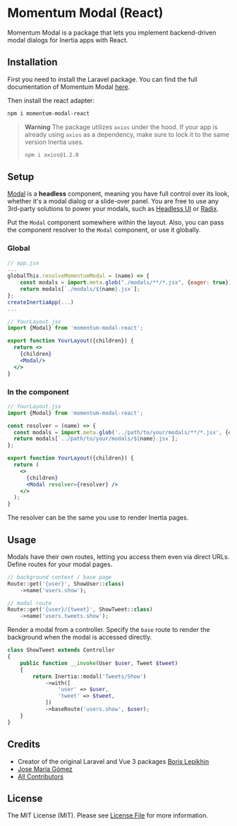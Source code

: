 # Momentum Modal (React)

Momentum Modal is a package that lets you implement backend-driven modal dialogs for Inertia apps with React.

## Installation

First you need to install the Laravel package.
You can find the full documentation of Momentum Modal [here](https://github.com/lepikhinb/momentum-modal).

Then install the react adapter:

```bash
npm i momentum-modal-react
```

> **Warning**
> The package utilizes `axios` under the hood. If your app is already using `axios` as a dependency, make sure to lock it to the same version Inertia uses.
>
> ```bash
> npm i axios@1.2.0
> ```

## Setup

[Modal](https://github.com/lepikhinb/momentum-modal-plugin) is a **headless** component, meaning you have full control over its look, whether it's a modal dialog or a slide-over panel. You are free to use any 3rd-party solutions to power your modals, such as [Headless UI](https://headlessui.com/) or [Radix](https://www.radix-ui.com/).

Put the `Modal` component somewhere within the layout. Also, you can pass the component resolver to the `Modal` component, or use it globally.

### Global

```jsx
// app.jsx
...
globalThis.resolveMomentumModal = (name) => {
    const modals = import.meta.glob("./modals/**/*.jsx", {eager: true});
    return modals[`./modals/${name}.jsx`];
};
createInertiaApp(...)
...

// YourLayout.jsx
import {Modal} from 'momentum-modal-react';

export function YourLayout({children}) {
  return <>
    {children}
    <Modal/>
  </>
}
```

### In the component

```jsx
// YourLayout.jsx
import {Modal} from 'momentum-modal-react';

const resolver = (name) => {
  const modals = import.meta.glob('../path/to/your/modals/**/*.jsx', {eager: true});
  return modals[`../path/to/your/modals/${name}.jsx`];
};

export function YourLayout({children}) {
  return (
    <>
      {children}
      <Modal resolver={resolver} />
    </>
  );
}
```

The resolver can be the same you use to render Inertia pages.

## Usage

Modals have their own routes, letting you access them even via direct URLs. Define routes for your modal pages.

```php
// background context / base page
Route::get('{user}', ShowUser::class)
    ->name('users.show');

// modal route
Route::get('{user}/{tweet}', ShowTweet::class)
    ->name('users.tweets.show');
```

Render a modal from a controller. Specify the `base` route to render the background when the modal is accessed directly.

```php
class ShowTweet extends Controller
{
    public function __invoke(User $user, Tweet $tweet)
    {
        return Inertia::modal('Tweets/Show')
            ->with([
                'user' => $user,
                'tweet' => $tweet,
            ])
            ->baseRoute('users.show', $user);
    }
}
```

## Credits

- Creator of the original Laravel and Vue 3 packages [Boris Lepikhin](https://twitter.com/lepikhinb)
- [Jose María Gómez](https://twitter.com/josegmdev)
- [All Contributors](../../contributors)

## License

The MIT License (MIT). Please see [License File](LICENSE.md) for more information.
